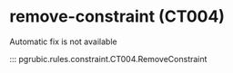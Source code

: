 # remove-constraint (CT004)

Automatic fix is not available

::: pgrubic.rules.constraint.CT004.RemoveConstraint
